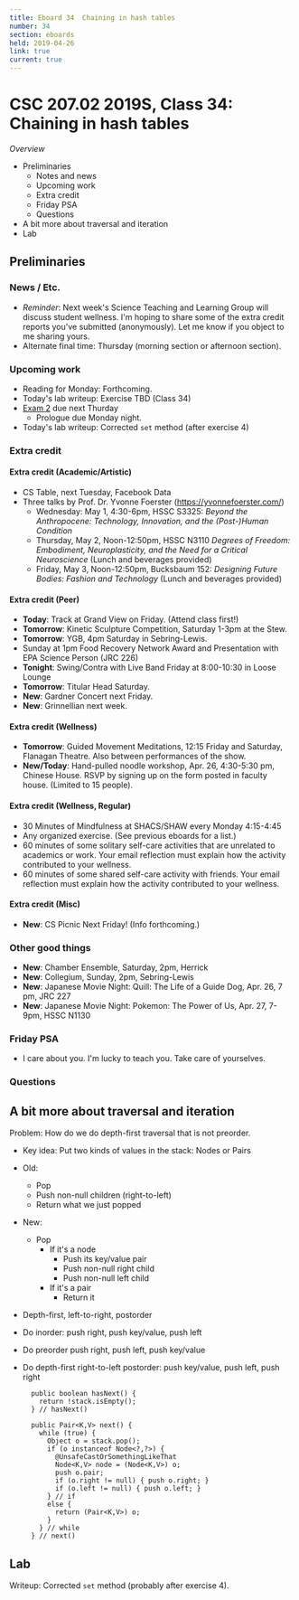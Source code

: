 ```yaml
---
title: Eboard 34  Chaining in hash tables
number: 34
section: eboards
held: 2019-04-26
link: true
current: true
---
```

CSC 207.02 2019S, Class 34:  Chaining in hash tables
====================================================

_Overview_

* Preliminaries
    * Notes and news
    * Upcoming work
    * Extra credit
    * Friday PSA
    * Questions
* A bit more about traversal and iteration
* Lab

Preliminaries
-------------

### News / Etc.

* *Reminder*: Next week's Science Teaching and Learning Group will 
  discuss student wellness.  I'm hoping to share some of the extra credit
  reports you've submitted (anonymously).  Let me know if you object to
  me sharing yours.
* Alternate final time: Thursday (morning section or afternoon section).

### Upcoming work

* Reading for Monday: Forthcoming.
* Today's lab writeup: Exercise TBD (Class 34)
* [Exam 2](../exams/exam02) due next Thurday
    * Prologue due Monday night.
* Today's lab writeup: Corrected `set` method (after exercise 4)

### Extra credit

#### Extra credit (Academic/Artistic)

* CS Table, next Tuesday, Facebook Data
* Three talks by Prof. Dr. Yvonne Foerster (<https://yvonnefoerster.com/>)
    * Wednesday: May 1, 4:30-6pm, HSSC S3325: _Beyond the Anthropocene: Technology, Innovation, and the (Post-)Human Condition_
    * Thursday, May 2, Noon-12:50pm, HSSC N3110 _Degrees of Freedom: Embodiment, Neuroplasticity, and the Need for a Critical Neuroscience_ (Lunch and beverages provided)
    * Friday, May 3, Noon-12:50pm, Bucksbaum 152: _Designing Future Bodies: Fashion and Technology_ (Lunch and beverages provided)

#### Extra credit (Peer)

* **Today**: Track at Grand View on Friday.  (Attend class first!)
* **Tomorrow**: Kinetic Sculpture Competition, Saturday 1-3pm at the Stew.
* **Tomorrow**: YGB, 4pm Saturday in Sebring-Lewis.
* Sunday at 1pm Food Recovery Network Award and Presentation with EPA Science Person (JRC 226)
* **Tonight**: Swing/Contra with Live Band Friday at 8:00-10:30 in Loose Lounge
* **Tomorrow**: Titular Head Saturday.
* **New**: Gardner Concert next Friday.
* **New**: Grinnellian next week.

#### Extra credit (Wellness)

* **Tomorrow**: Guided Movement Meditations, 12:15 Friday and Saturday, 
  Flanagan Theatre.  Also between performances of the show.
* **New/Today**: Hand-pulled noodle workshop, Apr. 26, 4:30-5:30 pm, 
  Chinese House. RSVP by signing up on the form posted in faculty house.
  (Limited to 15 people).

#### Extra credit (Wellness, Regular)

* 30 Minutes of Mindfulness at SHACS/SHAW every Monday 4:15-4:45
* Any organized exercise.  (See previous eboards for a list.)
* 60 minutes of some solitary self-care activities that are unrelated to 
  academics or work.  Your email reflection must explain how
  the activity contributed to your wellness.
* 60 minutes of some shared self-care activity with friends.  Your email 
  reflection must explain how the activity contributed to your wellness.

#### Extra credit (Misc)

* **New**: CS Picnic Next Friday!  (Info forthcoming.)

### Other good things

* **New**: Chamber Ensemble, Saturday, 2pm, Herrick
* **New**: Collegium, Sunday, 2pm, Sebring-Lewis
* **New**: Japanese Movie Night: Quill: The Life of a Guide Dog, Apr. 26, 7 pm, 
JRC 227
* **New**: Japanese Movie Night: Pokemon: The Power of Us, Apr. 27, 7-9pm, HSSC 
N1130

### Friday PSA

* I care about you.  I'm lucky to teach you.  Take care of yourselves.

### Questions

A bit more about traversal and iteration
----------------------------------------

Problem: How do we do depth-first traversal that is not preorder.

* Key idea: Put two kinds of values in the stack: Nodes or Pairs
* Old:
    * Pop
    * Push non-null children (right-to-left)
    * Return what we just popped
* New:
    * Pop
        * If it's a node
            * Push its key/value pair
            * Push non-null right child
            * Push non-null left child
        * If it's a pair
            * Return it
* Depth-first, left-to-right, postorder
* Do inorder: push right, push key/value, push left
* Do preorder push right, push left, push key/value
* Do depth-first right-to-left postorder: push key/value, push left, push right

        public boolean hasNext() {
          return !stack.isEmpty();
        } // hasNext()

        public Pair<K,V> next() {
          while (true) {
            Object o = stack.pop();
            if (o instanceof Node<?,?>) {
              @UnsafeCastOrSomethingLikeThat
              Node<K,V> node = (Node<K,V>) o;
              push o.pair;
              if (o.right != null) { push o.right; }
              if (o.left != null) { push o.left; }
            } // if
            else {
              return (Pair<K,V>) o;
            }
          } // while
        } // next()

Lab
---

Writeup: Corrected `set` method (probably after exercise 4).
